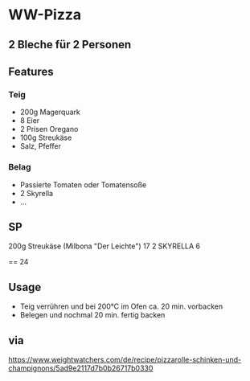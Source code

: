 # WW-Pizza
## 2 Bleche für 2 Personen

## Features
### Teig
- 200g Magerquark
- 8 Eier
- 2 Prisen Oregano
- 100g Streukäse
- Salz, Pfeffer


### Belag
- Passierte Tomaten oder Tomatensoße
- 2 Skyrella
- ...

## SP
200g Streukäse (Milbona "Der Leichte") 17
2 SKYRELLA 6

== 24

## Usage
- Teig verrühren und bei 200°C im Ofen ca. 20 min. vorbacken
- Belegen und nochmal 20 min. fertig backen

## via
<https://www.weightwatchers.com/de/recipe/pizzarolle-schinken-und-champignons/5ad9e2117d7b0b26717b0330>
